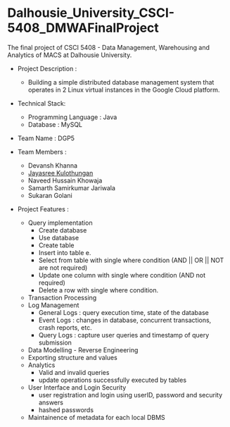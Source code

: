 # Dalhousie_University_CSCI-5408_DMWAFinalProject

The final project of CSCI 5408 - Data Management, Warehousing and Analytics of MACS at Dalhousie University.

- Project Description :

  - Building a simple distributed database management system that operates in 2 Linux virtual instances in the Google Cloud platform.

- Technical Stack:

  - Programming Language : Java
  - Database : MySQL

- Team Name : DGP5

- Team Members :

  - Devansh Khanna
  - [Jayasree Kulothungan](jayasreekulothungan@gmail.com)
  - Naveed Hussain Khowaja
  - Samarth Samirkumar Jariwala
  - Sukaran Golani

- Project Features :

  - Query implementation
    - Create database
    - Use database
    - Create table
    - Insert into table e.
    - Select from table with single where condition (AND || OR || NOT are not required)
    - Update one column with single where condition (AND not required)
    - Delete a row with single where condition.
  - Transaction Processing
  - Log Management
    - General Logs : query execution time, state of the database
    - Event Logs : changes in database, concurrent transactions, crash reports, etc.
    - Query Logs : capture user queries and timestamp of query submission
  - Data Modelling - Reverse Engineering
  - Exporting structure and values
  - Analytics
    - Valid and invalid queries
    - update operations successfully executed by tables
  - User Interface and Login Security
    - user registration and login using userID, password and security answers
    - hashed passwords
  - Maintainence of metadata for each local DBMS

